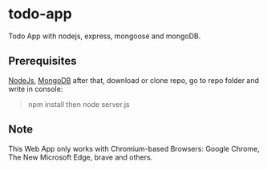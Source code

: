 # todo-app
Todo App with nodejs, express, mongoose and mongoDB.

## Prerequisites
[NodeJs](https://nodejs.org/download/), [MongoDB](https://www.mongodb.com/download-center/community)
after that, download or clone repo, go to repo folder and write in console:
> npm install
then 
> node server.js

## Note
This Web App only works with Chromium-based Browsers:  Google Chrome, The New Microsoft Edge, brave and others.